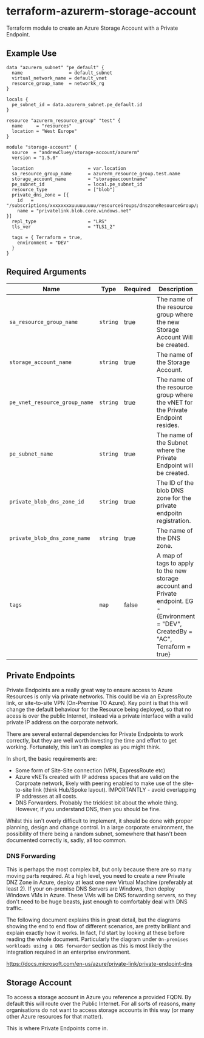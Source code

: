 # terraform-azurerm-storage-account
Terraform module to create an Azure Storage Account with a Private Endpoint.

## Example Use
```hcl
data "azurerm_subnet" "pe_default" {
  name                 = default_subnet
  virtual_network_name = default_vnet
  resource_group_name  = networkk_rg
}

locals {
  pe_subnet_id = data.azurerm_subnet.pe_default.id
}

resource "azurerm_resource_group" "test" {
  name     = "resources"
  location = "West Europe"
}

module "storage-account" {
  source  = "andrewCluey/storage-account/azurerm"
  version = "1.5.0"

  location                    = var.location
  sa_resource_group_name      = azurerm_resource_group.test.name
  storage_account_name        = "storageaccountname"
  pe_subnet_id                = local.pe_subnet_id
  resource_type               = ["blob"]
  private_dns_zone = [{
    id   = "/subscriptions/xxxxxxxxuuuuuuuuu/resourceGroups/dnszoneResourceGroup/providers/Microsoft.Network/privateDnsZones/privatelink.blob.core.windows.net"
    name = "privatelink.blob.core.windows.net"
}]
  repl_type                   = "LRS"
  tls_ver                     = "TLS1_2"
  
  tags = { Terraform = true,
    environment = "DEV"
  }
}

```


## Required Arguments

| Name | Type | Required | Description |
| --- | --- | --- | --- |
| `sa_resource_group_name` | `string` | true | The name of the resource group where the new Storage Account Will be created. |
| `storage_account_name` | `string` | true | The name of the Storage Account. |
| `pe_vnet_resource_group_name` | `string` | true | The name of the resource group where the vNET for the Private Endpoint resides. |
| `pe_subnet_name` | `string` | true | The name of the Subnet where the Private Endpoint will be created. |
| `private_blob_dns_zone_id` | `string` | true | The ID of the blob DNS zone for the private endpoitn registration. |
| `private_blob_dns_zone_name` | `string` | true | The name of the DNS zone. |
| `tags` | `map` | false | A map of tags to apply to the new storage account and Private endpoint. EG - {Environment = "DEV", CreatedBy = "AC", Terraform = true} |


## Private Endpoints
Private Endpoints are a really great way to ensure access to Azure Resources is only via private networks. This could be via an ExpressRoute link, or site-to-site VPN (On-Premise TO Azure). Key point is that this will change the default behaviour for the Resource being deployed, so that no acess is over the public Internet, instead via a private interface with a valid private IP address on the corporate network.

There are several external dependencies for Private Endpoints to work correctly, but they are well worth investing the time and effort to get working. Fortunately, this isn't as complex as you might think.

In short, the basic requirements are:

- Some form of Site-Site connection (VPN, ExpressRoute etc)
- Azure vNETs created with IP address spaces that are valid on the Corproate network, likely with peering enabled to make use of the site-to-site link (think Hub/Spoke layout). IMPORTANTLY - avoid overlapping IP addresses at all costs.
- DNS Forwarders. Probably the trickiest bit about the whole thing. However, if you understand DNS, then you should be fine. 

Whilst this isn't overly difficult to implement, it should be done with proper planning, design and change control. In a large corporate environment, the possibility of there being a random subnet, somewhere that hasn't been documented correctly is, sadly, all too common.

### DNS Forwarding
This is perhaps the most complex bit, but only because there are so many moving parts required. At a high level, you need to create a new Private DNZ Zone in Azure, deploy at least one new Virtual Machine (preferably at least 2). If your on-premise DNS Servers are Windows, then deploy Windows VMs in Azure. These VMs will be DNS forwarding servers, so they don't need to be huge beasts, just enough to comfortably deal with DNS traffic.

The following document explains this in great detail, but the diagrams showing the end to end flow of different scenarios, are pretty brilliant and explain exactly how it works. In fact, I'd start by looking at these before reading the whole document. Particularly the diagram under ```On-premises workloads using a DNS forwarder``` section as this is most likely the integration required in an enterprise environment.


https://docs.microsoft.com/en-us/azure/private-link/private-endpoint-dns

## Storage Account
To access a storage account in Azure you reference a provided FQDN. By default this will route over the Public Internet. For all sorts of reasons, many organisations do not want to access storage accounts in this way (or many other Azure resources for that matter).

This is where Private Endpoints come in.

